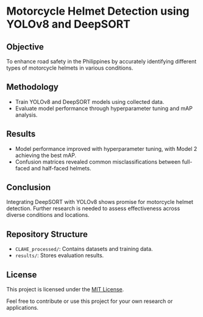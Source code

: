 # Motorcycle Helmet Detection using YOLOv8 and DeepSORT

## Objective
To enhance road safety in the Philippines by accurately identifying different types of motorcycle helmets in various conditions.

## Methodology
- Train YOLOv8 and DeepSORT models using collected data.
- Evaluate model performance through hyperparameter tuning and mAP analysis.

## Results
- Model performance improved with hyperparameter tuning, with Model 2 achieving the best mAP.
- Confusion matrices revealed common misclassifications between full-faced and half-faced helmets.

## Conclusion
Integrating DeepSORT with YOLOv8 shows promise for motorcycle helmet detection. Further research is needed to assess effectiveness across diverse conditions and locations.

## Repository Structure
- `CLAHE_processed/`: Contains datasets and training data.
- `results/`: Stores evaluation results.

## License
This project is licensed under the [MIT License](LICENSE).

Feel free to contribute or use this project for your own research or applications.

